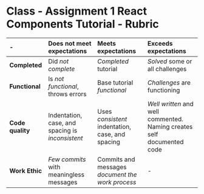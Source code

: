 # Class - Assignment 1  React Components Tutorial - Rubric 

| -  | **Does not meet expectations** | **Meets expectations** | **Exceeds expectations** |
|:---|:-------------------------------|:-----------------------|:-------------------------|
| **Completed** | Did _not complete_ | _Completed_ tutorial | _Solved_ some or all challenges |
| **Functional** | Is _not functional_, throws errors | Base tutorial _functional_ | _Challenges_ are functioning |
| **Code quality** | Indentation, case, and spacing is _inconsistent_ | Uses _consistent_ indentation, case, and spacing | _Well written_ and well commented. Naming creates self documented code |
| **Work Ethic** | _Few commits_ with meaningless messages | Commits and messages _document the work process_ | - | 